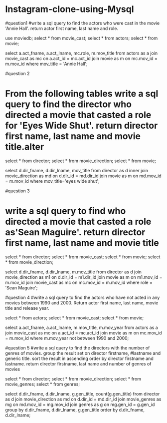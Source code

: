 # Instagram-clone-using-Mysql

#question1
#write a sql query to find the actors who were cast in the movie 'Annie Hall'. return actor first name, last name and role.

use moviedb;
select * from movie_cast;
select * from actors;
select * from movie;

select a.act_fname, a.act_lname,
mc.role, m.mov_title
from actors as a
join movie_cast as mc
on a.act_id = mc.act_id
join movie as m
on mc.mov_id = m.mov_id
where mov_title = 'Annie Hall';


#question 2
# From the following tables write a sql query to find the director who directed a movie that casted a role for 'Eyes Wide Shut'. return director first name, last name and movie title.alter

select * from director;
select * from movie_direction;
select * from movie;

select d.dir_fname, d.dir_lname, mov_title
from director as d
inner join movie_direction as md
on d.dir_id = md.dir_id
join movie as m
on md.mov_id = m.mov_id
where mov_title='eyes wide shut';


#question 3
# write a sql query to find who directed a movie that casted a role as'Sean Maguire'. return director first name, last name and movie title

select * from director;
select * from movie_cast;
select * from movie;
select * from movie_direction;

select d.dir_fname, d.dir_lname,  m.mov_title
from director as d
join movie_direction as m1
on d.dir_id = m1.dir_id
join movie as m
on m1.mov_id = m.mov_id
join movie_cast as mc
on mc.mov_id = m.mov_id
where role = 'Sean Maguire';

#question 4
#write a sql query to find the actors who have not acted in any movies between 1990 and 2000. Return actor first name, last name, movie title and release year.

select * from actors;
select * from movie_cast;
select * from movie;

select a.act_fname, a.act_lname, m.mov_title, m.mov_year
from actors as a
join movie_cast as mc
on a.act_id = mc.act_id
join movie as m
on mc.mov_id = m.mov_id
where m.mov_year not between 1990 and 2000;

#question 5
#write a sql query to find the directors with the number of genres of movies. group the result set on director firstname,
#lastname and generic title. sort the result in ascending order by director firstname and lastname. return director firstname, last name and number of genres of movies

select * from director;
select * from movie_direction;
select * from movie_genres;
select * from genres;

select d.dir_fname, d.dir_lname, g.gen_title, count(g.gen_title)
from director as d
join movie_direction as md
on d.dir_id = md.dir_id
join movie_genres as mg
on md.mov_id = mg.mov_id
join genres as g
on mg.gen_id = g.gen_id
group by d.dir_fname, d.dir_lname, g.gen_title
order by d.dir_fname, d.dir_lname;
